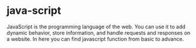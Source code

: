 # java-script
JavaScript is the programming language of the web. You can use it to add dynamic behavior, store information, and handle requests and responses on a website.
In here you can find javascript function from basic to advance. 
